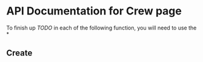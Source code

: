 # API Documentation for Crew page

To finish up *TODO* in each of the following function, you will need to use the *

## Create